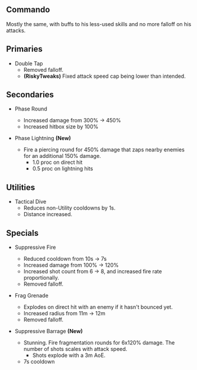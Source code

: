## Commando

Mostly the same, with buffs to his less-used skills and no more falloff on his attacks.

## Primaries

- Double Tap
	- Removed falloff.
	- **(RiskyTweaks)** Fixed attack speed cap being lower than intended.
	
## Secondaries

- Phase Round
	- Increased damage from 300% -> 450%
	- Increased hitbox size by 100%
	
- Phase Lightning **(New)**
	- Fire a piercing round for 450% damage that zaps nearby enemies for an additional 150% damage.
		- 1.0 proc on direct hit
		- 0.5 proc on lightning hits
		
## Utilities

- Tactical Dive
	- Reduces non-Utility cooldowns by 1s.
	- Distance increased.
	
## Specials

- Suppressive Fire
	- Reduced cooldown from 10s -> 7s
	- Increased damage from 100% -> 120%
	- Increased shot count from 6 -> 8, and increased fire rate proportionally.
	- Removed falloff.
	
- Frag Grenade
	- Explodes on direct hit with an enemy if it hasn't bounced yet.
	- Increased radius from 11m -> 12m
	- Removed falloff.
	
- Suppressive Barrage **(New)**
	- Stunning. Fire fragmentation rounds for 6x120% damage. The number of shots scales with attack speed.
		- Shots explode with a 3m AoE.
	- 7s cooldown